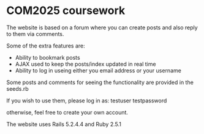 # COM2025 coursework

The website is based on a forum where you can create posts and also reply to them via comments.

Some of the extra features are:
* Ability to bookmark posts 
* AJAX used to keep the posts/index updated in real time
* Ability to log in useing either you email address or your username

Some posts and comments for seeing the functionality are provided in the seeds.rb

If you wish to use them, please log in as:
testuser
testpassword

otherwise, feel free to create your own account.

The website uses Rails 5.2.4.4 and Ruby 2.5.1
